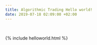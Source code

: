 ```yaml
---
title: Algorithmic Trading Hello world!
date: 2019-07-18 02:09:00 +02:00
---
```


                                                          



{% include helloworld.html %}